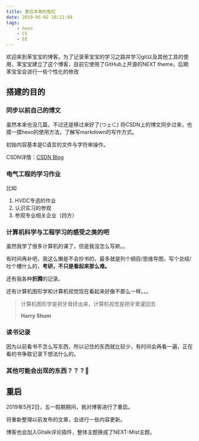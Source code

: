 ```yaml
---
title: 重启本尊的鱼缸
date: 2019-05-02 18:21:04
tags:
	- hexo
	- CS
	- EE
---
```


欢迎来到苯宝宝的博客。为了记录苯宝宝的学习之路并学习git以及其他工具的使用，苯宝宝建立了这个博客，目前它使用了GitHub上开源的NEXT theme，后期苯宝宝会进行一些个性化的修改
<!-- more -->
## 搭建的目的

### 同步以前自己的博文

虽然本来也没几篇，不过还是移过来好了(つェ⊂)
将CSDN上的博文同步过来，也摸一摸hexo的使用方法，了解写markdown的写作方式。  

初始内容基本是C语言的文件与字符串操作。  

CSDN详情：[CSDN Blog](http://blog.csdn.net/phantom_of_shadow)

### 电气工程的学习作业

比如

1. HVDC专选的作业
2. 认识实习的参观
3. 参观专业相关企业（四方）

### 计算机科学与工程学习的感受之类的吧

虽然我学了很多计算机的课了，但是我没怎么写欸。。  

有时间再补吧，我这么懒是不会抄书的，最多就是列个纲目/思维导图，写个总结/吐个槽什么的，**考研，不只是看起来那么难。**

还有我各种**折腾**的记录。

还有计算机图形学和计算机视觉现在看起来好像不那么一样。。。

> 计算机图形学是把牙膏挤出来，计算机视觉是把牙膏灌回去
>
> **Harry Shum**

### 读书记录

因为以前看书不怎么写东西，所以记住的东西就比较少，有时间会再看一遍，正在看的书争取记录下想法什么的。

### 其他可能会出现的东西？？？🤔

## 重启

2019年5月2日，五一假期期间，我对博客进行了重启。  

将重新整理以前发布的文章，会进行一些内容更新。  

博客也会加入Gitalk评论插件，整体主题换成了NEXT-Mist主题。